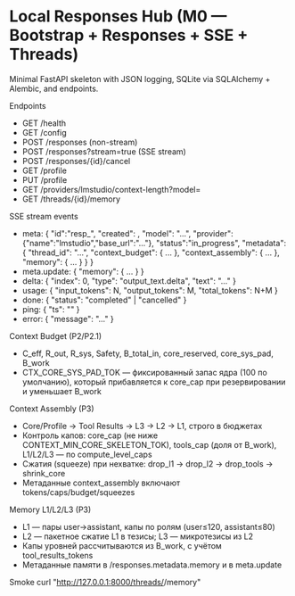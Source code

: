 # Local Responses Hub (M0 — Bootstrap + Responses + SSE + Threads)

Minimal FastAPI skeleton with JSON logging, SQLite via SQLAlchemy + Alembic, and endpoints.

Endpoints
- GET /health
- GET /config
- POST /responses (non-stream)
- POST /responses?stream=true (SSE stream)
- POST /responses/{id}/cancel
- GET /profile
- PUT /profile
- GET /providers/lmstudio/context-length?model=<id>
- GET /threads/{id}/memory

SSE stream events
- meta: { "id":"resp_<uuid>", "created": <unix>, "model": "...", "provider": {"name":"lmstudio","base_url":"..."}, "status":"in_progress", "metadata": { "thread_id": "...", "context_budget": { ... }, "context_assembly": { ... }, "memory": { ... } } }
- meta.update: { "memory": { ... } }
- delta: { "index": 0, "type": "output_text.delta", "text": "..." }
- usage: { "input_tokens": N, "output_tokens": M, "total_tokens": N+M }
- done: { "status": "completed" | "cancelled" }
- ping: { "ts": "<UTC ISO8601>" }
- error: { "message": "..." }

Context Budget (P2/P2.1)
- C_eff, R_out, R_sys, Safety, B_total_in, core_reserved, core_sys_pad, B_work
- CTX_CORE_SYS_PAD_TOK — фиксированный запас ядра (100 по умолчанию), который прибавляется к core_cap при резервировании и уменьшает B_work

Context Assembly (P3)
- Core/Profile → Tool Results → L3 → L2 → L1, строго в бюджетах
- Контроль капов: core_cap (не ниже CONTEXT_MIN_CORE_SKELETON_TOK), tools_cap (доля от B_work), L1/L2/L3 — по compute_level_caps
- Сжатия (squeeze) при нехватке: drop_l1 → drop_l2 → drop_tools → shrink_core
- Метаданные context_assembly включают tokens/caps/budget/squeezes

Memory L1/L2/L3 (P3)
- L1 — пары user→assistant, капы по ролям (user≤120, assistant≤80)
- L2 — пакетное сжатие L1 в тезисы; L3 — микротезисы из L2
- Капы уровней рассчитываются из B_work, с учётом tool_results_tokens
- Метаданные памяти в /responses.metadata.memory и в meta.update

Smoke
curl "http://127.0.0.1:8000/threads/<id>/memory"
